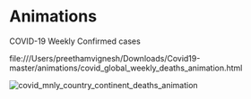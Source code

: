 # Animations
COVID-19 Weekly Confirmed cases

file:///Users/preethamvignesh/Downloads/Covid19-master/animations/covid_global_weekly_deaths_animation.html

![covid_mnly_country_continent_deaths_animation](file:///Users/preethamvignesh/Downloads/Covid19-master/animations/covid_vbar.gif)
